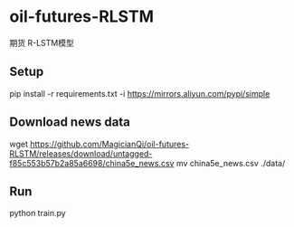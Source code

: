 # oil-futures-RLSTM

期货 R-LSTM模型

## Setup

  pip install -r requirements.txt -i https://mirrors.aliyun.com/pypi/simple

## Download news data

  wget https://github.com/MagicianQi/oil-futures-RLSTM/releases/download/untagged-f85c553b57b2a85a6698/china5e_news.csv
  mv china5e_news.csv ./data/

## Run

  python train.py
